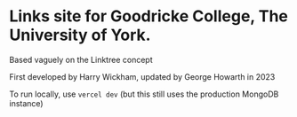 # Links site for Goodricke College, The University of York.
Based vaguely on the Linktree concept

First developed by Harry Wickham, updated by George Howarth in 2023

To run locally, use `vercel dev` (but this still uses the production MongoDB instance)